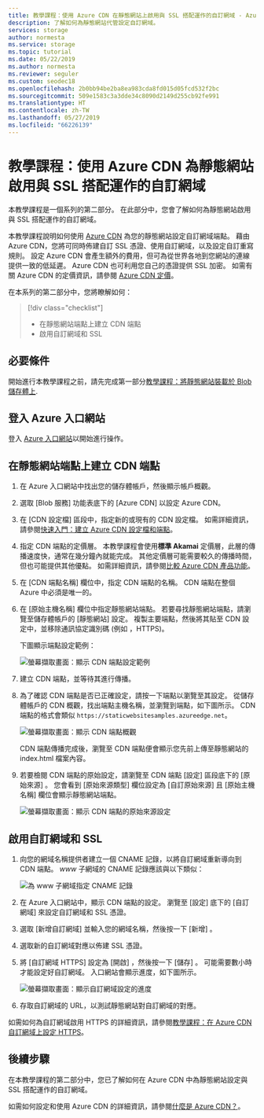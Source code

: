 ```yaml
---
title: 教學課程：使用 Azure CDN 在靜態網站上啟用與 SSL 搭配運作的自訂網域 - Azure Storage
description: 了解如何為靜態網站代管設定自訂網域。
services: storage
author: normesta
ms.service: storage
ms.topic: tutorial
ms.date: 05/22/2019
ms.author: normesta
ms.reviewer: seguler
ms.custom: seodec18
ms.openlocfilehash: 2b0bb94be2ba8ea983cda8fd015d05fcd532f2bc
ms.sourcegitcommit: 509e1583c3a3dde34c8090d2149d255cb92fe991
ms.translationtype: HT
ms.contentlocale: zh-TW
ms.lasthandoff: 05/27/2019
ms.locfileid: "66226139"
---
```

# <a name="tutorial-use-azure-cdn-to-enable-a-custom-domain-with-ssl-for-a-static-website"></a>教學課程：使用 Azure CDN 為靜態網站啟用與 SSL 搭配運作的自訂網域

本教學課程是一個系列的第二部分。 在此部分中，您會了解如何為靜態網站啟用與 SSL 搭配運作的自訂網域。 

本教學課程說明如何使用 [Azure CDN](../../cdn/cdn-overview.md) 為您的靜態網站設定自訂網域端點。 藉由 Azure CDN，您將可同時佈建自訂 SSL 憑證、使用自訂網域，以及設定自訂重寫規則。 設定 Azure CDN 會產生額外的費用，但可為從世界各地到您網站的連線提供一致的低延遲。 Azure CDN 也可利用您自己的憑證提供 SSL 加密。 如需有關 Azure CDN 的定價資訊，請參閱 [Azure CDN 定價](https://azure.microsoft.com/pricing/details/cdn/)。

在本系列的第二部分中，您將瞭解如何：

> [!div class="checklist"]
> * 在靜態網站端點上建立 CDN 端點
> * 啟用自訂網域和 SSL

## <a name="prerequisites"></a>必要條件

開始進行本教學課程之前，請先完成第一部分[教學課程：將靜態網站裝載於 Blob 儲存體上](storage-blob-static-website-host.md). 

## <a name="sign-in-to-the-azure-portal"></a>登入 Azure 入口網站

登入 [Azure 入口網站](https://portal.azure.com/)以開始進行操作。

## <a name="create-a-cdn-endpoint-on-the-static-website-endpoint"></a>在靜態網站端點上建立 CDN 端點

1. 在 Azure 入口網站中找出您的儲存體帳戶，然後顯示帳戶概觀。
1. 選取 [Blob 服務]  功能表底下的 [Azure CDN]  以設定 Azure CDN。
1. 在 [CDN 設定檔]  區段中，指定新的或現有的 CDN 設定檔。 如需詳細資訊，請參閱[快速入門：建立 Azure CDN 設定檔和端點](../../cdn/cdn-create-new-endpoint.md)。
1. 指定 CDN 端點的定價層。 本教學課程會使用**標準 Akamai** 定價層，此層的傳播速度快，通常在幾分鐘內就能完成。 其他定價層可能需要較久的傳播時間，但也可能提供其他優點。 如需詳細資訊，請參閱[比較 Azure CDN 產品功能](../../cdn/cdn-features.md)。
1. 在 [CDN 端點名稱]  欄位中，指定 CDN 端點的名稱。 CDN 端點在整個 Azure 中必須是唯一的。
1. 在 [原始主機名稱]  欄位中指定靜態網站端點。 若要尋找靜態網站端點，請瀏覽至儲存體帳戶的 [靜態網站]  設定。 複製主要端點，然後將其貼至 CDN 設定中，並移除通訊協定識別碼 (例如  ，HTTPS)。

    下圖顯示端點設定範例：

    ![螢幕擷取畫面：顯示 CDN 端點設定範例](media/storage-blob-static-website-custom-domain/add-cdn-endpoint.png)

1. 建立 CDN 端點，並等待其進行傳播。
1. 為了確認 CDN 端點是否已正確設定，請按一下端點以瀏覽至其設定。 從儲存體帳戶的 CDN 概觀，找出端點主機名稱，並瀏覽到端點，如下圖所示。 CDN 端點的格式會類似 `https://staticwebsitesamples.azureedge.net`。

    ![螢幕擷取畫面：顯示 CDN 端點概觀](media/storage-blob-static-website-custom-domain/verify-cdn-endpoint.png)

    CDN 端點傳播完成後，瀏覽至 CDN 端點便會顯示您先前上傳至靜態網站的 index.html 檔案內容。

1. 若要檢閱 CDN 端點的原始設定，請瀏覽至 CDN 端點 [設定]  區段底下的 [原始來源]  。 您會看到 [原始來源類型]  欄位設定為 [自訂原始來源]  且 [原始主機名稱]  欄位會顯示靜態網站端點。

    ![螢幕擷取畫面：顯示 CDN 端點的原始來源設定](media/storage-blob-static-website-custom-domain/verify-cdn-origin.png)

## <a name="enable-custom-domain-and-ssl"></a>啟用自訂網域和 SSL

1. 向您的網域名稱提供者建立一個 CNAME 記錄，以將自訂網域重新導向到 CDN 端點。 *www* 子網域的 CNAME 記錄應該與以下類似：

    ![為 www 子網域指定 CNAME 記錄](media/storage-blob-static-website-custom-domain/subdomain-cname-record.png)

1. 在 Azure 入口網站中，顯示 CDN 端點的設定。 瀏覽至 [設定]  底下的 [自訂網域]  來設定自訂網域和 SSL 憑證。
1. 選取 [新增自訂網域]  並輸入您的網域名稱，然後按一下 [新增]  。
1. 選取新的自訂網域對應以佈建 SSL 憑證。
1. 將 [自訂網域 HTTPS]  設定為 [開啟]  ，然後按一下 [儲存]  。 可能需要數小時才能設定好自訂網域。 入口網站會顯示進度，如下圖所示。

    ![螢幕擷取畫面：顯示自訂網域設定的進度](media/storage-blob-static-website-custom-domain/configure-custom-domain-https.png)

1. 存取自訂網域的 URL，以測試靜態網站對自訂網域的對應。

如需如何為自訂網域啟用 HTTPS 的詳細資訊，請參閱[教學課程：在 Azure CDN 自訂網域上設定 HTTPS](../../cdn/cdn-custom-ssl.md)。

## <a name="next-steps"></a>後續步驟

在本教學課程的第二部分中，您已了解如何在 Azure CDN 中為靜態網站設定與 SSL 搭配運作的自訂網域。

如需如何設定和使用 Azure CDN 的詳細資訊，請參閱[什麼是 Azure CDN？](../../cdn/cdn-overview.md)。